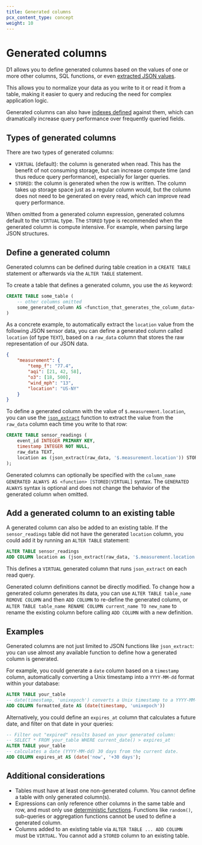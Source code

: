 ```yaml
---
title: Generated columns
pcx_content_type: concept
weight: 10
---
```


# Generated columns

D1 allows you to define generated columns based on the values of one or more other columns, SQL functions, or even [extracted JSON values](/d1/manage-databases/query-json).

This allows you to normalize your data as you write to it or read it from a table, making it easier to query and reducing the need for complex application logic.

Generated columns can also have [indexes defined](/d1/build-databases/use-indexes/) against them, which can dramatically increase query performance over frequently queried fields.

## Types of generated columns

There are two types of generated columns:

* `VIRTUAL` (default): the column is generated when read. This has the benefit of not consuming storage, but can increase compute time (and thus reduce query performance), especially for larger queries.
* `STORED`: the column is generated when the row is written. The column takes up storage space just as a regular column would, but the column does not need to be generated on every read, which can improve read query performance.

When omitted from a generated column expression, generated columns default to the `VIRTUAL` type. The `STORED` type is recommended when the generated column is compute intensive. For example, when parsing large JSON structures.

## Define a generated column

Generated columns can be defined during table creation in a `CREATE TABLE` statement or afterwards via the `ALTER TABLE` statement. 

To create a table that defines a generated column, you use the `AS` keyword:

```sql
CREATE TABLE some_table (
    -- other columns omitted
    some_generated_column AS <function_that_generates_the_column_data>
)
```

As a concrete example, to automatically extract the `location` value from the following JSON sensor data, you can define a generated column called `location` (of type `TEXT`), based on a `raw_data` column that stores the raw representation of our JSON data.

```json
{
    "measurement": {
        "temp_f": "77.4",
        "aqi": [21, 42, 58],
        "o3": [18, 500],
        "wind_mph": "13",
        "location": "US-NY"
    }
}
```

To define a generated column with the value of `$.measurement.location`, you can use the [`json_extract`](/d1/build-databases/query-json/#extracting-values) function to extract the value from the `raw_data` column each time you write to that row:

```sql
CREATE TABLE sensor_readings (
    event_id INTEGER PRIMARY KEY,
    timestamp INTEGER NOT NULL,
    raw_data TEXT,
    location as (json_extract(raw_data, '$.measurement.location')) STORED
);
```

Generated columns can optionally be specified with the `column_name GENERATED ALWAYS AS <function> [STORED|VIRTUAL]` syntax. The `GENERATED ALWAYS` syntax is optional and does not change the behavior of the generated column when omitted.

## Add a generated column to an existing table

A generated column can also be added to an existing table. If the `sensor_readings` table did not have the generated `location` column, you could add it by running an `ALTER TABLE` statement:

```sql
ALTER TABLE sensor_readings
ADD COLUMN location as (json_extract(raw_data, '$.measurement.location'));
```

This defines a `VIRTUAL` generated column that runs `json_extract` on each read query.

Generated column definitions cannot be directly modified. To change how a generated column generates its data, you can use `ALTER TABLE table_name REMOVE COLUMN` and then `ADD COLUMN` to re-define the generated column, or `ALTER TABLE table_name RENAME COLUMN current_name TO new_name` to rename the existing column before calling `ADD COLUMN` with a new definition.

## Examples

Generated columns are not just limited to JSON functions like `json_extract`: you can use almost any available function to define how a generated column is generated.

For example, you could generate a `date` column based on a `timestamp` column, automatically converting a Unix timestamp into a `YYYY-MM-dd` format within your database:

```sql
ALTER TABLE your_table
-- date(timestamp, 'unixepoch') converts a Unix timestamp to a YYYY-MM-dd formatted date
ADD COLUMN formatted_date AS (date(timestamp, 'unixepoch'))
```

Alternatively, you could define an `expires_at` column that calculates a future date, and filter on that date in your queries:

```sql
-- Filter out "expired" results based on your generated column:
-- SELECT * FROM your_table WHERE current_date() > expires_at
ALTER TABLE your_table
-- calculates a date (YYYY-MM-dd) 30 days from the current date.
ADD COLUMN expires_at AS (date('now', '+30 days');
```

## Additional considerations

* Tables must have at least one non-generated column. You cannot define a table with only generated column(s).
* Expressions can only reference other columns in the same table and row, and must only use [deterministic functions](https://www.sqlite.org/deterministic.html). Functions like `random()`, sub-queries or aggregation functions cannot be used to define a generated column.
* Columns added to an existing table via `ALTER TABLE ... ADD COLUMN` must be `VIRTUAL`. You cannot add a `STORED` column to an existing table.
